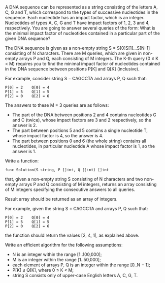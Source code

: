 A DNA sequence can be represented as a string consisting of the letters A, C, G and T, which correspond to the types of successive nucleotides in the sequence. Each nucleotide has an impact factor, which is an integer. Nucleotides of types A, C, G and T have impact factors of 1, 2, 3 and 4, respectively. You are going to answer several queries of the form: What is the minimal impact factor of nucleotides contained in a particular part of the given DNA sequence?

The DNA sequence is given as a non-empty string S = S[0]S[1]...S[N-1] consisting of N characters. There are M queries, which are given in non-empty arrays P and Q, each consisting of M integers. The K-th query (0 ≤ K < M) requires you to find the minimal impact factor of nucleotides contained in the DNA sequence between positions P[K] and Q[K] (inclusive).

For example, consider string S = CAGCCTA and arrays P, Q such that:

    P[0] = 2    Q[0] = 4
    P[1] = 5    Q[1] = 5
    P[2] = 0    Q[2] = 6
The answers to these M = 3 queries are as follows:
- The part of the DNA between positions 2 and 4 contains nucleotides G and C (twice), whose impact factors are 3 and 2 respectively, so the answer is 2.
- The part between positions 5 and 5 contains a single nucleotide T, whose impact factor is 4, so the answer is 4.
- The part between positions 0 and 6 (the whole string) contains all nucleotides, in particular nucleotide A whose impact factor is 1, so the answer is 1.

Write a function:

    func Solution(S string, P []int, Q []int) []int

that, given a non-empty string S consisting of N characters and two non-empty arrays P and Q consisting of M integers, returns an array consisting of M integers specifying the consecutive answers to all queries.

Result array should be returned as an array of integers.

For example, given the string S = CAGCCTA and arrays P, Q such that:

    P[0] = 2    Q[0] = 4
    P[1] = 5    Q[1] = 5
    P[2] = 0    Q[2] = 6
the function should return the values [2, 4, 1], as explained above.

Write an efficient algorithm for the following assumptions:
- N is an integer within the range [1..100,000];
- M is an integer within the range [1..50,000];
- each element of arrays P, Q is an integer within the range [0..N − 1];
- P[K] ≤ Q[K], where 0 ≤ K < M;
- string S consists only of upper-case English letters A, C, G, T.
